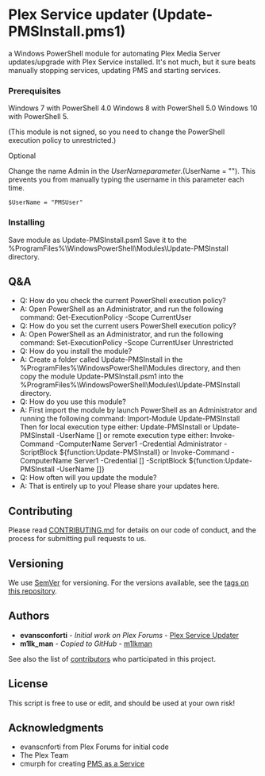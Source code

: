 # Plex Service updater (Update-PMSInstall.pms1)

a Windows PowerShell module for automating Plex Media Server updates/upgrade with Plex Service installed. It's not much, but it sure beats manually stopping services, updating PMS and starting services.

### Prerequisites

Windows 7 with PowerShell 4.0
Windows 8 with PowerShell 5.0
Windows 10 with PowerShell 5.

(This module is not signed, so you need to change the PowerShell execution policy to unrestricted.)

Optional

Change the name Admin in the $UserName parameter. ($UserName = ""). This prevents you from manually typing the username in this parameter each time.

```
$UserName = "PMSUser"
```
### Installing

Save module as Update-PMSInstall.psm1
Save it to the %ProgramFiles%\WindowsPowerShell\Modules\Update-PMSInstall directory.

## Q&A

* Q: How do you check the current PowerShell execution policy?
* A: Open PowerShell as an Administrator, and run the following command: Get-ExecutionPolicy -Scope CurrentUser
* Q: How do you set the current users PowerShell execution policy?
* A: Open PowerShell as an Administrator, and run the following command: Set-ExecutionPolicy -Scope CurrentUser Unrestricted
* Q: How do you install the module?
* A: Create a folder called Update-PMSInstall in the %ProgramFiles%\WindowsPowerShell\Modules directory, and then copy the module Update-PMSInstall.psm1 into the %ProgramFiles%\WindowsPowerShell\Modules\Update-PMSInstall directory.
* Q: How do you use this module?
* A: First import the module by launch PowerShell as an Administrator and running the following command:
Import-Module Update-PMSInstall
Then for local execution type either:
Update-PMSInstall or Update-PMSInstall -UserName [<UserName>]
or remote execution type either:
Invoke-Command -ComputerName Server1 -Credential Administrator -ScriptBlock ${function:Update-PMSInstall}
 or
Invoke-Command -ComputerName Server1 -Credential [<Administrator>] -ScriptBlock ${function:Update-PMSInstall -UserName [<UserName>]}
* Q:  How often will you update the module?
* A: That is entirely up to you! Please share your updates here.

## Contributing

Please read [CONTRIBUTING.md](https://gist.github.com/PurpleBooth/b24679402957c63ec426) for details on our code of conduct, and the process for submitting pull requests to us.

## Versioning

We use [SemVer](http://semver.org/) for versioning. For the versions available, see the [tags on this repository](https://github.com/your/project/tags). 

## Authors

* **evansconforti** - *Initial work on Plex Forums* - [Plex Service Updater](https://forums.plex.tv/discussion/136596/utility-plex-service-updater/p1)
* **m1lk_man** - *Copied to GitHub* - [m1lkman](https://github.com/m1lkman)

See also the list of [contributors](https://github.com/your/project/contributors) who participated in this project.

## License

This script is free to use or edit, and should be used at your own risk!

## Acknowledgments

* evanscnforti from Plex Forums for initial code
* The Plex Team
* cmurph for creating [PMS as a Service](https://forums.plex.tv/discussion/93994/pms-as-a-service/p1)
